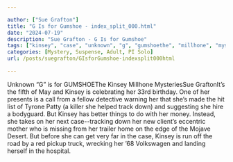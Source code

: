 ```yaml
---

author: ["Sue Grafton"]
title: "G Is for Gumshoe - index_split_000.html"
date: "2024-07-19"
description: "Sue Grafton - G Is for Gumshoe"
tags: ["kinsey", "case", "unknown", "g", "gumshoethe", "millhone", "mysteriessue", "graftonit", "fifth", "may", "celebrating", "birthday", "one", "present", "call", "fellow", "detective", "warning", "made", "hit", "list", "tyrone", "patty", "killer", "helped"]
categories: [Mystery, Suspense, Adult, PI Solo]
url: /posts/suegrafton/GIsforGumshoe-indexsplit000html

---
```



Unknown
“G” is for GUMSHOEThe Kinsey Millhone MysteriesSue GraftonIt’s the fifth of May and Kinsey is celebrating her 33rd birthday. One of her presents is a call from a fellow detective warning her that she’s made the hit list of Tyrone Patty (a killer she helped track down) and suggesting she hire a bodyguard. But Kinsey has better things to do with her money. Instead, she takes on her next case--tracking down her new client’s eccentric mother who is missing from her trailer home on the edge of the Mojave Desert. But before she can get very far in the case, Kinsey is run off the road by a red pickup truck, wrecking her ’68 Volkswagen and landing herself in the hospital.
